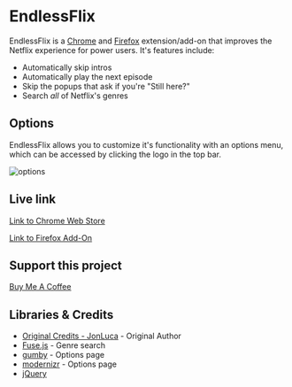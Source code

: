 # EndlessFlix

EndlessFlix is a [Chrome](https://chromewebstore.google.com/detail/endlessflix/johfagbhdkhiiedddbhkbpbdbpeoaeco) and [Firefox](https://addons.mozilla.org/en-CA/firefox/addon/endlessflix/) extension/add-on that improves the Netflix experience for power users. It's features include:

* Automatically skip intros
* Automatically play the next episode
* Skip the popups that ask if you're "Still here?"
* Search *all* of Netflix's genres

## Options

EndlessFlix allows you to customize it's functionality with an options menu, which can be accessed by clicking the logo in the top bar.

![options](https://i.imgur.com/xPyGzCY.png)

## Live link

[Link to Chrome Web Store](https://chromewebstore.google.com/detail/endlessflix/johfagbhdkhiiedddbhkbpbdbpeoaeco)

[Link to Firefox Add-On](https://addons.mozilla.org/en-CA/firefox/addon/endlessflix/)

## Support this project

[Buy Me A Coffee](https://buymeacoffee.com/jeed2424)

## Libraries & Credits

* [Original Credits - JonLuca](https://github.com/jonluca/Never-Ending-Netflix) - Original Author
* [Fuse.js](http://fusejs.io/) - Genre search
* [gumby](https://gumbyframework.com/docs/javascript/) - Options page
* [modernizr](https://modernizr.com/) - Options page
* [jQuery](https://jquery.com/)
